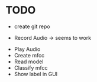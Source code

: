 # TODO

- create git repo
+ Record Audio -> seems to work
- Play Audio
- Create mfcc
- Read model
- Classify mfcc
- Show label in GUI